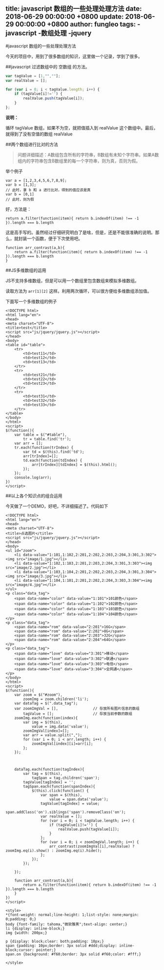 title: javascript 数组的一些处理处理方法
date: 2018-06-29 00:00:00 +0800
update: 2018-06-29 00:00:00 +0800
author: fungleo
tags:
    -javascript
    -数组处理
    -jquery
---

#javascript 数组的一些处理处理方法

今天的项目中，用到了很多数组的知识，这里做一个记录，学到了很多。

##javascript 过滤数组中的 空数组 的方法。

```javascript
var tagValue = [1,"",""];
var realValue = [];

for (var i = 0; i < tagValue.length; i++) {
	if (tagValue[i]!='') {
		realValue.push(tagValue[i]);
	}
};
```
**说明：**

循环 tagValue 数组，如果不为空，就把值插入到 realValue 这个数组中。最后，就得到了没有空值的数组 realValue

##两个数组进行比对的方法

> 问题详细描述：A数组包含所有的字符串，B数组有未知个字符串。如果A数组内的字符串包含B数组里的每一个字符串，则为真，否则为假。

举个例子
```
var a = [1,2,3,4,5,6,7,8,9];
var b = [1,3];
// 此时，拿 b 和 a 进行比对，得到的值应该是真
var b = [0,1]
// 此时，则为假
```
好，方法是：

```language
return a.filter(function(item){ return b.indexOf(item) !== -1 }).length === b.length
```
这是高手写的。虽然经过仔细研究明白了是啥，但是，还是不能很准确的说明。那么，就封装一个函数，便于下次使用吧。
```language
function arr_contrast(a,b){
    return a.filter(function(item){ return b.indexOf(item) !== -1 }).length === b.length
}
```

##JS多维数组的运用

JS不支持多维数组，但是可以用一个数组里包含数组来模拟多维数组。

读取方法为 `arr[1][2]` 这样。利用两次循环，可以很方便给多维数组添加值。

下面写一个多维数组的例子

```language
<!DOCTYPE html>
<html lang="en">
<head>
<meta charset="UTF-8">
<title>test</title>
<script src="js/jquery/jquery.js"></script>
</head>
<body>
<table id="table">
	<tr>
		<td>test11</td>
		<td>test12</td>
		<td>test13</td>
	</tr>
	<tr>
		<td>test21</td>
		<td>test22</td>
		<td>test23</td>
	</tr>
	<tr>
		<td>test31</td>
		<td>test32</td>
		<td>test33</td>
	</tr>
</table>
</body>
</html>
<script>
$(function(){
	var table = $("#table"),
		tr = table.find('tr');
	var arr = [];
	tr.each(function(trIndex) {
		var td = $(this).find('td');
		arr[trIndex]=[];
		td.each(function(tdIndex) {
			arr[trIndex][tdIndex] = $(this).html();
		});
	});
	console.log(arr);
})
</script>
```

##以上各个知识点的组合运用

今天做了一个DEMO，好吧，不详细描述了。代码如下

```language
<!DOCTYPE html>
<html lang="en">
<head>
<meta charset="UTF-8">
<title>点选图片</title>
<script src="js/jquery/jquery.js"></script>
</head>
<body>
<ul id="zoom">
	<li data-value="1:101,1:102,2:201,2:202,2:203,2:204,3:301,3:302"><img src="image/1.jpg"></li>
	<li data-value="1:102,1:103,2:201,2:203,2:204,3:301,3:303"><img src="image/2.jpg"></li>
	<li data-value="1:103,1:104,2:201,2:202,2:203,2:204,3:301,3:304"><img src="image/3.jpg"></li>
	<li data-value="1:104,1:101,2:201,2:202,2:204,3:303,3:304"><img src="image/4.jpg"></li>
</ul>
<p class="data_tag">
	<span data-name="color" data-value="1:101">101颜色</span>
	<span data-name="color" data-value="1:102">102颜色</span>
	<span data-name="color" data-value="1:103">103颜色</span>
	<span data-name="color" data-value="1:104">104颜色</span>
</p>
<p class="data_tag">
	<span data-name="rom" data-value="2:201">16G</span>
	<span data-name="rom" data-value="2:202">8G</span>
	<span data-name="rom" data-value="2:203">32G</span>
	<span data-name="rom" data-value="2:204">64G</span>
</p>
<p class="data_tag">
	<span data-name="love" data-value="3:301">移动</span>
	<span data-name="love" data-value="3:302">联通</span>
	<span data-name="love" data-value="3:303">电信</span>
	<span data-name="love" data-value="3:304">全网通</span>
</p>
</body>
</html>
<script>
$(function(){
	var zoom = $("#zoom"),
		zoomImg = zoom.children('li');
	var dataTag = $(".data_tag");
	var zoomImgVal = [],				// 存放所有图片信息的数组
		tagValue = [];					// 存放当前参数的数组
	zoomImg.each(function(index){
		var img = $(this),
			value = img.data('value');
		zoomImgVal[index]=[];
		var arr = value.split(",");
		for (var i = 0; i < arr.length; i++) {
			zoomImgVal[index][i]=arr[i];
		};
	});



	dataTag.each(function(tagIndex){
		var tag = $(this),
			tagSpan = tag.children('span');
		tagValue[tagIndex] = '';
		tagSpan.each(function(spanIndex){
			$(this).click(function() {
				var span = $(this),
					value = span.data('value');
				tagValue[tagIndex] = value;
				span.addClass('on').siblings('span').removeClass('on');
				var realValue = [];
				for (var i = 0; i < tagValue.length; i++) {
					if (tagValue[i]!='') {
						realValue.push(tagValue[i]);
					}
				};
				for (var i = 0; i < zoomImgVal.length; i++) {
					arr_contrast(zoomImgVal[i],realValue) ? zoomImg.eq(i).show() : zoomImg.eq(i).hide();
				};
			});
		});

	});

	function arr_contrast(a,b){
		return a.filter(function(item){ return b.indexOf(item) !== -1 }).length === b.length
	}
})
</script>

<style>
*{font-weight: normal;line-height: 1;list-style: none;margin: 0;padding: 0;}
body {font-family: tahoma,"微软雅黑";text-align: center;}
li {display: inline-block;}
img {width: 200px;}

p {display: block;clear: both;padding: 10px;}
span {padding: 10px;border: 3px solid #ddd;display: inline-block;cursor: pointer;}
span.on {background: #f60;border: 3px solid #f60;color: #fff;}

</style>
```


